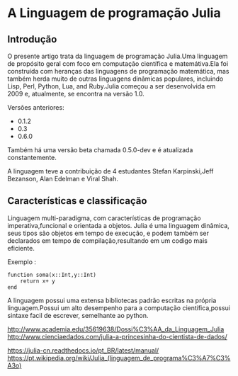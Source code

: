 
<h1>A Linguagem de programação Julia</h1>

<h2>Introdução</h2>

<p> O presente artigo trata da linguagem de programação Julia.Uma linguagem de propósito geral com foco em computação científica e matemátiva.Ela foi construída com heranças das linguagens de programação matemática, mas também herda muito de outras linguagens dinâmicas populares, incluindo Lisp, Perl, Python, Lua, and Ruby.Julia começou a ser desenvolvida em 2009 e, atualmente, se encontra na versão 1.0.</p>
<p>Versões anteriores:  
<ul>
  <li>0.1.2 </li>
  <li>0.3 </li>
  <li>0.6.0 </li>
</ul>
Também há uma versão beta chamada 0.5.0-dev e é atualizada constantemente.
</p>

<p>A linguagem teve a contribuição de 4 estudantes Stefan Karpinski,Jeff Bezanson, Alan Edelman e Viral Shah.</p>


<h2>Características e classificação</h2>

<p>Linguagem multi-paradigma, com características de programação imperativa,funcional e orientada a objetos.
Julia é uma linguagem dinâmica, seus tipos são objetos em tempo de execução, e podem também ser declarados em tempo de compilação,resultando em um codigo mais eficiente.</p>
<p>
Exemplo :
<pre><code>function soma(x::Int,y::Int)
    return x+ y 
end</code></pre>
</p>
<p>A linguagem possui uma extensa bibliotecas padrão escritas na própria linguagem.Possui um alto desempenho para a computação científica,possui sintaxe facil de escrever, semelhante ao python.

http://www.academia.edu/35619638/Dossi%C3%AA_da_Linguagem_Julia
http://www.cienciaedados.com/julia-a-princesinha-do-cientista-de-dados/

https://julia-cn.readthedocs.io/pt_BR/latest/manual/
https://pt.wikipedia.org/wiki/Julia_(linguagem_de_programa%C3%A7%C3%A3o)
